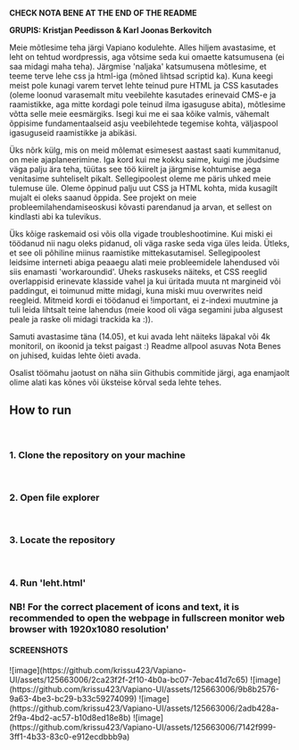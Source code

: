 **CHECK NOTA BENE AT THE END OF THE README**

**GRUPIS: Kristjan Peedisson & Karl Joonas Berkovitch**

Meie mõtlesime teha järgi Vapiano kodulehte. Alles hiljem avastasime, et leht on tehtud wordpressis, aga võtsime seda kui omaette katsumusena (ei saa midagi maha teha).
Järgmise 'naljaka' katsumusena mõtlesime, et teeme terve lehe css ja html-iga (mõned lihtsad scriptid ka). Kuna keegi meist pole kunagi varem tervet lehte teinud pure HTML ja CSS kasutades (oleme loonud
varasemalt mitu veebilehte kasutades erinevaid CMS-e ja raamistikke, aga mitte kordagi pole teinud ilma igasuguse abita), mõtlesime võtta selle meie eesmärgiks. Isegi kui me ei saa kõike valmis, vähemalt õppisime 
fundamentaalseid asju veebilehtede tegemise kohta, väljaspool igasuguseid raamistikke ja abikäsi.

Üks nõrk külg, mis on meid mõlemat esimesest aastast saati kummitanud, on meie ajaplaneerimine. Iga kord kui me kokku saime, kuigi me jõudsime väga palju ära teha, tüütas see töö kiirelt ja järgmise kohtumise aega 
venitasime suhteliselt pikalt. Sellegipoolest oleme me päris uhked meie tulemuse üle. Oleme õppinud palju uut CSS ja HTML kohta, mida kusagilt mujalt ei oleks saanud õppida. See projekt on meie 
probleemilahendamiseoskusi kõvasti parendanud ja arvan, et sellest on kindlasti abi ka tulevikus.

Üks kõige raskemaid osi võis olla vigade troubleshootimine. Kui miski ei töödanud nii nagu oleks pidanud, oli väga raske seda viga üles leida. Ütleks, et see oli põhiline miinus raamistike mittekasutamisel.
Sellegipoolest leidsime interneti abiga peaaegu alati meie probleemidele lahendused või siis enamasti 'workaroundid'. 
Üheks raskuseks näiteks, et CSS reeglid overlappisid erinevate klasside vahel ja kui üritada muuta nt margineid või paddingut, ei toimunud mitte midagi, kuna miski muu overwrites neid reegleid. Mitmeid kordi ei töödanud ei !important,
ei z-indexi muutmine ja tuli leida lihtsalt teine lahendus (meie kood oli väga segamini juba algusest peale ja raske oli midagi trackida ka :)).

Samuti avastasime täna (14.05), et kui avada leht näiteks läpakal või 4k monitoril, on ikoonid ja tekst paigast :) Readme allpool asuvas Nota Benes on juhised, kuidas lehte õieti avada.

Osalist töömahu jaotust on näha siin Githubis commitide järgi, aga enamjaolt olime alati kas kõnes või üksteise kõrval seda lehte tehes.

<h2>How to run</h2>
<br>
<h3>1. Clone the repository on your machine</h3>
<br>
<h3>2. Open file explorer</h3>
<br>
<h3>3. Locate the repository</h3>
<br>
<h3>4. Run 'leht.html'</h3>

<h3>NB! For the correct placement of icons and text, it is recommended to open the webpage in fullscreen monitor web browser with 1920x1080 resolution'</h3>

<h4>SCREENSHOTS</h4>
![image](https://github.com/krissu423/Vapiano-UI/assets/125663006/2ca23f2f-2f10-4b0a-bc07-7ebac41d7c65)
![image](https://github.com/krissu423/Vapiano-UI/assets/125663006/9b8b2576-9a63-4be3-bc29-b33c59274099)
![image](https://github.com/krissu423/Vapiano-UI/assets/125663006/2adb428a-2f9a-4bd2-ac57-b10d8ed18e8b)
![image](https://github.com/krissu423/Vapiano-UI/assets/125663006/7142f999-3ff1-4b33-83c0-e912ecdbbb9a)

